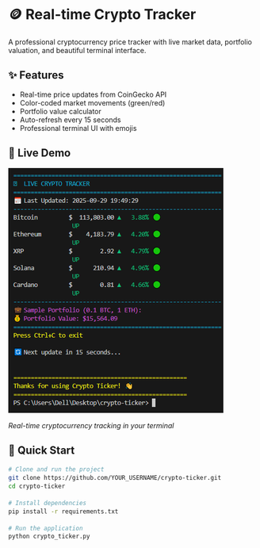 # 🪙 Real-time Crypto Tracker

A professional cryptocurrency price tracker with live market data, portfolio valuation, and beautiful terminal interface.

## ✨ Features
- Real-time price updates from CoinGecko API
- Color-coded market movements (green/red)
- Portfolio value calculator
- Auto-refresh every 15 seconds
- Professional terminal UI with emojis

## 🎯 Live Demo

![Crypto Ticker](https://github.com/keerthi14dc/crypto-ticker/blob/main/Terminal-demo.png?raw=true)

*Real-time cryptocurrency tracking in your terminal*

## 🚀 Quick Start

```bash
# Clone and run the project
git clone https://github.com/YOUR_USERNAME/crypto-ticker.git
cd crypto-ticker

# Install dependencies
pip install -r requirements.txt

# Run the application
python crypto_ticker.py
